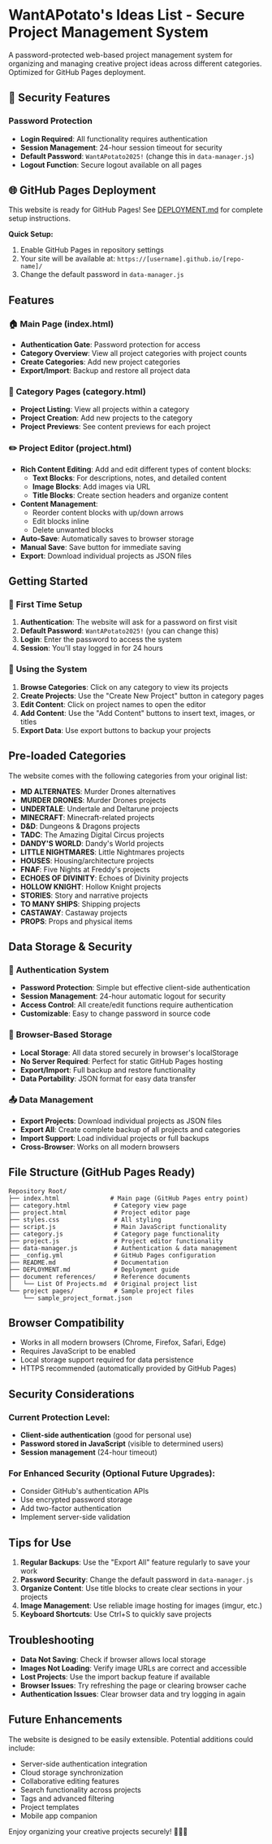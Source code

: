 # WantAPotato's Ideas List - Secure Project Management System

A password-protected web-based project management system for organizing and managing creative project ideas across different categories. Optimized for GitHub Pages deployment.

## 🔐 Security Features

### **Password Protection**
- **Login Required**: All functionality requires authentication
- **Session Management**: 24-hour session timeout for security
- **Default Password**: `WantAPotato2025!` (change this in `data-manager.js`)
- **Logout Function**: Secure logout available on all pages

## 🌐 GitHub Pages Deployment

This website is ready for GitHub Pages! See [DEPLOYMENT.md](DEPLOYMENT.md) for complete setup instructions.

**Quick Setup:**
1. Enable GitHub Pages in repository settings
2. Your site will be available at: `https://[username].github.io/[repo-name]/`
3. Change the default password in `data-manager.js`

## Features

### 🏠 Main Page (index.html)
- **Authentication Gate**: Password protection for access
- **Category Overview**: View all project categories with project counts
- **Create Categories**: Add new project categories
- **Export/Import**: Backup and restore all project data

### 📁 Category Pages (category.html)
- **Project Listing**: View all projects within a category
- **Project Creation**: Add new projects to the category
- **Project Previews**: See content previews for each project

### ✏️ Project Editor (project.html)
- **Rich Content Editing**: Add and edit different types of content blocks:
  - **Text Blocks**: For descriptions, notes, and detailed content
  - **Image Blocks**: Add images via URL
  - **Title Blocks**: Create section headers and organize content
- **Content Management**:
  - Reorder content blocks with up/down arrows
  - Edit blocks inline
  - Delete unwanted blocks
- **Auto-Save**: Automatically saves to browser storage
- **Manual Save**: Save button for immediate saving
- **Export**: Download individual projects as JSON files

## Getting Started

### 🔐 **First Time Setup**
1. **Authentication**: The website will ask for a password on first visit
2. **Default Password**: `WantAPotato2025!` (you can change this)
3. **Login**: Enter the password to access the system
4. **Session**: You'll stay logged in for 24 hours

### 📝 **Using the System**
1. **Browse Categories**: Click on any category to view its projects
2. **Create Projects**: Use the "Create New Project" button in category pages
3. **Edit Content**: Click on project names to open the editor
4. **Add Content**: Use the "Add Content" buttons to insert text, images, or titles
5. **Export Data**: Use export buttons to backup your projects

## Pre-loaded Categories

The website comes with the following categories from your original list:

- **MD ALTERNATES**: Murder Drones alternatives
- **MURDER DRONES**: Murder Drones projects
- **UNDERTALE**: Undertale and Deltarune projects
- **MINECRAFT**: Minecraft-related projects
- **D&D**: Dungeons & Dragons projects
- **TADC**: The Amazing Digital Circus projects
- **DANDY'S WORLD**: Dandy's World projects
- **LITTLE NIGHTMARES**: Little Nightmares projects
- **HOUSES**: Housing/architecture projects
- **FNAF**: Five Nights at Freddy's projects
- **ECHOES OF DIVINITY**: Echoes of Divinity projects
- **HOLLOW KNIGHT**: Hollow Knight projects
- **STORIES**: Story and narrative projects
- **TO MANY SHIPS**: Shipping projects
- **CASTAWAY**: Castaway projects
- **PROPS**: Props and physical items

## Data Storage & Security

### 🔐 **Authentication System**
- **Password Protection**: Simple but effective client-side authentication
- **Session Management**: 24-hour automatic logout for security
- **Access Control**: All create/edit functions require authentication
- **Customizable**: Easy to change password in source code

### 💾 **Browser-Based Storage**
- **Local Storage**: All data stored securely in browser's localStorage
- **No Server Required**: Perfect for static GitHub Pages hosting
- **Export/Import**: Full backup and restore functionality
- **Data Portability**: JSON format for easy data transfer

### 📤 **Data Management**
- **Export Projects**: Download individual projects as JSON files
- **Export All**: Create complete backup of all projects and categories
- **Import Support**: Load individual projects or full backups
- **Cross-Browser**: Works on all modern browsers

## File Structure (GitHub Pages Ready)

```
Repository Root/
├── index.html              # Main page (GitHub Pages entry point)
├── category.html            # Category view page
├── project.html             # Project editor page
├── styles.css               # All styling
├── script.js                # Main JavaScript functionality
├── category.js              # Category page functionality
├── project.js               # Project editor functionality
├── data-manager.js          # Authentication & data management
├── _config.yml              # GitHub Pages configuration
├── README.md                # Documentation
├── DEPLOYMENT.md            # Deployment guide
├── document references/     # Reference documents
│   └── List Of Projects.md  # Original project list
└── project pages/           # Sample project files
    └── sample_project_format.json
```

## Browser Compatibility

- Works in all modern browsers (Chrome, Firefox, Safari, Edge)
- Requires JavaScript to be enabled
- Local storage support required for data persistence
- HTTPS recommended (automatically provided by GitHub Pages)

## Security Considerations

### **Current Protection Level:**
- **Client-side authentication** (good for personal use)
- **Password stored in JavaScript** (visible to determined users)
- **Session management** (24-hour timeout)

### **For Enhanced Security (Optional Future Upgrades):**
- Consider GitHub's authentication APIs
- Use encrypted password storage
- Add two-factor authentication
- Implement server-side validation

## Tips for Use

1. **Regular Backups**: Use the "Export All" feature regularly to save your work
2. **Password Security**: Change the default password in `data-manager.js`
3. **Organize Content**: Use title blocks to create clear sections in your projects
4. **Image Management**: Use reliable image hosting for images (imgur, etc.)
5. **Keyboard Shortcuts**: Use Ctrl+S to quickly save projects

## Troubleshooting

- **Data Not Saving**: Check if browser allows local storage
- **Images Not Loading**: Verify image URLs are correct and accessible
- **Lost Projects**: Use the import backup feature if available
- **Browser Issues**: Try refreshing the page or clearing browser cache
- **Authentication Issues**: Clear browser data and try logging in again

## Future Enhancements

The website is designed to be easily extensible. Potential additions could include:
- Server-side authentication integration
- Cloud storage synchronization
- Collaborative editing features
- Search functionality across projects
- Tags and advanced filtering
- Project templates
- Mobile app companion

Enjoy organizing your creative projects securely! 🥔✨🔐
